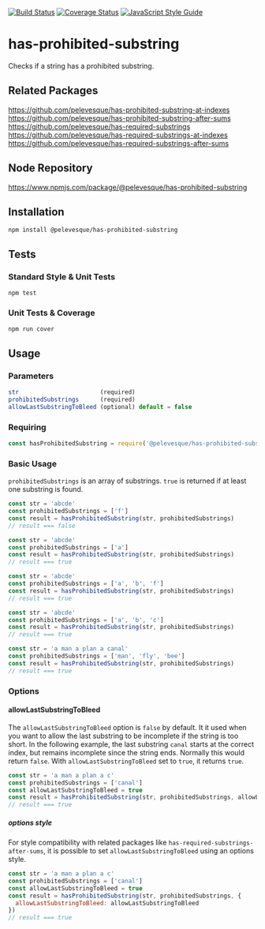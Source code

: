 [![Build Status](https://travis-ci.org/pelevesque/has-prohibited-substring.svg?branch=master)](https://travis-ci.org/pelevesque/has-prohibited-substring)
[![Coverage Status](https://coveralls.io/repos/github/pelevesque/has-prohibited-substring/badge.svg?branch=master)](https://coveralls.io/github/pelevesque/has-prohibited-substring?branch=master)
[![JavaScript Style Guide](https://img.shields.io/badge/code_style-standard-brightgreen.svg)](https://standardjs.com)

# has-prohibited-substring

Checks if a string has a prohibited substring.

## Related Packages

https://github.com/pelevesque/has-prohibited-substring-at-indexes  
https://github.com/pelevesque/has-prohibited-substring-after-sums   
https://github.com/pelevesque/has-required-substrings    
https://github.com/pelevesque/has-required-substrings-at-indexes    
https://github.com/pelevesque/has-required-substrings-after-sums    

## Node Repository

https://www.npmjs.com/package/@pelevesque/has-prohibited-substring

## Installation

`npm install @pelevesque/has-prohibited-substring`

## Tests

### Standard Style & Unit Tests

`npm test`

### Unit Tests & Coverage

`npm run cover`

## Usage

### Parameters

```js
str                       (required)
prohibitedSubstrings      (required)
allowLastSubstringToBleed (optional) default = false
```

### Requiring

```js
const hasProhibitedSubstring = require('@pelevesque/has-prohibited-substring')
```

### Basic Usage

`prohibitedSubstrings` is an array of substrings. `true` is returned if at least
one substring is found.

```js
const str = 'abcde'
const prohibitedSubstrings = ['f']
const result = hasProhibitedSubstring(str, prohibitedSubstrings)
// result === false
```

```js
const str = 'abcde'
const prohibitedSubstrings = ['a']
const result = hasProhibitedSubstring(str, prohibitedSubstrings)
// result === true
```

```js
const str = 'abcde'
const prohibitedSubstrings = ['a', 'b', 'f']
const result = hasProhibitedSubstring(str, prohibitedSubstrings)
// result === true
```

```js
const str = 'abcde'
const prohibitedSubstrings = ['a', 'b', 'c']
const result = hasProhibitedSubstring(str, prohibitedSubstrings)
// result === true
```

```js
const str = 'a man a plan a canal'
const prohibitedSubstrings = ['man', 'fly', 'bee']
const result = hasProhibitedSubstring(str, prohibitedSubstrings)
// result === true
```

### Options

#### allowLastSubstringToBleed

The `allowLastSubstringToBleed` option is `false` by default. It it used when you want
to allow the last substring to be incomplete if the string is too short.
In the following example, the last substring `canal` starts at the correct index,
but remains incomplete since the string ends. Normally this would return `false`.
With `allowLastSubstringToBleed` set to `true`, it returns `true`.

```js
const str = 'a man a plan a c'
const prohibitedSubstrings = ['canal']
const allowLastSubstringToBleed = true
const result = hasProhibitedSubstring(str, prohibitedSubstrings, allowLastSubstringToBleed)
// result === true
```

##### options style

For style compatibility with related packages like `has-required-substrings-after-sums`,
it is possible to set `allowLastSubstringToBleed` using an options style.

```js
const str = 'a man a plan a c'
const prohibitedSubstrings = ['canal']
const allowLastSubstringToBleed = true
const result = hasProhibitedSubstring(str, prohibitedSubstrings, {
  allowLastSubstringToBleed: allowLastSubstringToBleed
})
// result === true
```

